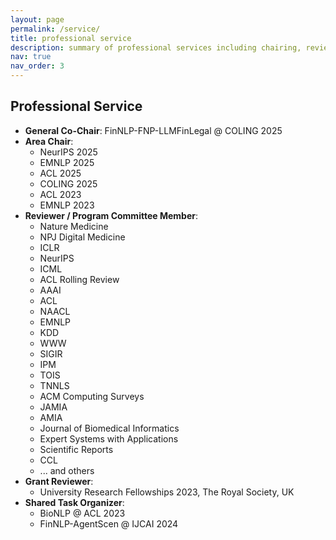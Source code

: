 ```yaml
---
layout: page
permalink: /service/
title: professional service
description: summary of professional services including chairing, reviewing, and organization roles.
nav: true
nav_order: 3
---
```


<!-- _pages/service.md -->

<h2>Professional Service</h2>

<ul>
  <li><strong>General Co-Chair</strong>: FinNLP-FNP-LLMFinLegal @ COLING 2025</li>

  <li><strong>Area Chair</strong>:
    <ul>
      <li>NeurIPS 2025</li>
      <li>EMNLP 2025</li>
      <li>ACL 2025</li>
      <li>COLING 2025</li>
      <li>ACL 2023</li>
      <li>EMNLP 2023</li>
    </ul>
  </li>

  <li><strong>Reviewer / Program Committee Member</strong>:
    <ul>
      <li>Nature Medicine</li>
      <li>NPJ Digital Medicine</li>
      <li>ICLR</li>
      <li>NeurIPS</li>
      <li>ICML</li>
      <li>ACL Rolling Review</li>
      <li>AAAI</li>
      <li>ACL</li>
      <li>NAACL</li>
      <li>EMNLP</li>
      <li>KDD</li>
      <li>WWW</li>
      <li>SIGIR</li>
      <li>IPM</li>
      <li>TOIS</li>
      <li>TNNLS</li>
      <li>ACM Computing Surveys</li>
      <li>JAMIA</li>
      <li>AMIA</li>
      <li>Journal of Biomedical Informatics</li>
      <li>Expert Systems with Applications</li>
      <li>Scientific Reports</li>
      <li>CCL</li>
      <li>... and others</li>
    </ul>
  </li>

  <li><strong>Grant Reviewer</strong>:
    <ul>
      <li>University Research Fellowships 2023, The Royal Society, UK</li>
    </ul>
  </li>

  <li><strong>Shared Task Organizer</strong>:
    <ul>
      <li>BioNLP @ ACL 2023</li>
      <li>FinNLP-AgentScen @ IJCAI 2024</li>
    </ul>
  </li>
</ul>
